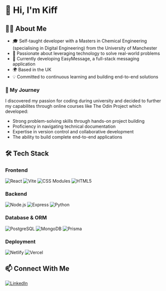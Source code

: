 # 👋 Hi, I'm Kiff

## 👨‍💻 About Me
- 🎓 Self-taught developer with a Masters in Chemical Engineering (specialising in Digital Engineering) from the University of Manchester
- 🌱 Passionate about leveraging technology to solve real-world problems
- 🔭 Currently developing EasyMessage, a full-stack messaging application
- 🌍 Based in the UK
- 💡 Committed to continuous learning and building end-to-end solutions

### 🎯 My Journey
I discovered my passion for coding during university and decided to further my capabilites through online courses like The Odin Project which developed:
- Strong problem-solving skills through hands-on project building
- Proficiency in navigating technical documentation
- Expertise in version control and collaborative development
- The ability to build complete end-to-end applications

## 🛠️ Tech Stack

### Frontend
![React](https://img.shields.io/badge/-React-61DAFB?style=flat-square&logo=react&logoColor=black)
![Vite](https://img.shields.io/badge/-Vite-646CFF?style=flat-square&logo=vite&logoColor=white)
![CSS Modules](https://img.shields.io/badge/-CSS_Modules-000000?style=flat-square&logo=css3&logoColor=white)
![HTML5](https://img.shields.io/badge/-HTML5-E34F26?style=flat-square&logo=html5&logoColor=white)

### Backend
![Node.js](https://img.shields.io/badge/-Node.js-339933?style=flat-square&logo=node.js&logoColor=white)
![Express](https://img.shields.io/badge/-Express-000000?style=flat-square&logo=express&logoColor=white)
![Python](https://img.shields.io/badge/-Python-3776AB?style=flat-square&logo=python&logoColor=white)

### Database & ORM
![PostgreSQL](https://img.shields.io/badge/-PostgreSQL-336791?style=flat-square&logo=postgresql&logoColor=white)
![MongoDB](https://img.shields.io/badge/-MongoDB-47A248?style=flat-square&logo=mongodb&logoColor=white)
![Prisma](https://img.shields.io/badge/-Prisma-2D3748?style=flat-square&logo=prisma&logoColor=white)

### Deployment
![Netlify](https://img.shields.io/badge/-Netlify-00C7B7?style=flat-square&logo=netlify&logoColor=white)
![Vercel](https://img.shields.io/badge/-Vercel-000000?style=flat-square&logo=vercel&logoColor=white)

## 📫 Connect With Me
[![LinkedIn](https://img.shields.io/badge/-LinkedIn-0077B5?style=flat-square&logo=linkedin&logoColor=white)](https://www.linkedin.com/in/kiffoh/)
